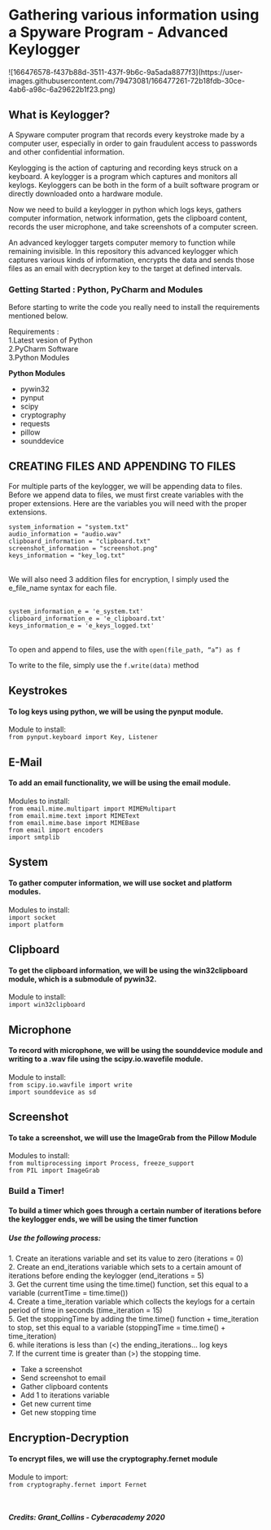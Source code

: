 # Gathering various information using a Spyware Program - Advanced Keylogger
<html>
<body>
   ![166476578-f437b88d-3511-437f-9b6c-9a5ada8877f3](https://user-images.githubusercontent.com/79473081/166477261-72b18fdb-30ce-4ab6-a98c-6a29622b1f23.png)


<h2>What is Keylogger?</h2>
<p>A Spyware computer program that records every keystroke made by a computer user, especially in order to gain fraudulent access to passwords and other confidential information.</p>
<p>Keylogging is the action of capturing and recording keys struck on a keyboard. A keylogger is a program which captures and monitors all keylogs. Keyloggers can be both in the form of a built software program or directly downloaded onto a hardware module.</p>

<p>Now we need to build a keylogger in python which logs keys, gathers computer information, network information, gets the clipboard content, records the user microphone, and take screenshots of a computer screen.</p>
    
<p>An advanced keylogger targets computer memory to function while remaining invisible. In this repository this advanced keylogger which captures various kinds of information, encrypts the data and sends those files as an email with decryption key to the target at defined intervals.</p>

<h3><b>Getting Started : Python, PyCharm and Modules</h3></b> 

<p>Before starting to write the code you really need to install the requirements mentioned below.</p>

Requirements :<br>
     1.Latest vesion of Python<br>
     2.PyCharm Software<br>
     3.Python Modules

  <b>Python Modules</b><br>
    <ul>
        <li>pywin32</li>
        <li>pynput</li>
        <li>scipy</li>
        <li>cryptography</li>
        <li>requests</li>
        <li>pillow</li>
        <li>sounddevice</li>
        
  </ul>
    <h2>CREATING FILES AND APPENDING TO FILES</h2>
<p>For multiple parts of the keylogger, we will be appending data to files. Before we append data to files,
we must first create variables with the proper extensions. Here are the variables you will need with the
    proper extensions.</p>
<code>system_information = "system.txt"</code><br>
<code>audio_information = "audio.wav"</code><br>
<code>clipboard_information = "clipboard.txt"</code><br>
<code>screenshot_information = "screenshot.png"</code><br>
    <code>keys_information = "key_log.txt"</code><br>
<br>
<p>We will also need 3 addition files for encryption, I simply used the e_file_name syntax for each file.</p>
<br>
    <code>system_information_e = 'e_system.txt'</code><br>
    <code>clipboard_information_e = 'e_clipboard.txt'</code><br>
    <code>keys_information_e = 'e_keys_logged.txt'</code><br>
<br>
    <p>To open and append to files, use the with <code>open(file_path, “a”) as f</code></p>
    <p>To write to the file, simply use the <code>f.write(data)</code> method</p>
<h2>Keystrokes</h2>   
<h4>To log keys using python, we will be using the pynput module.</h4>
Module to install:<br>
    <code>from pynput.keyboard import Key, Listener</code><br>
<h2>E-Mail</h2>    
<h4>To add an email functionality, we will be using the email module.</h4>
Modules to install:<br>
    <code>from email.mime.multipart import MIMEMultipart</code><br>
    <code>from email.mime.text import MIMEText</code><br>
<code>from email.mime.base import MIMEBase</code><br>
<code>from email import encoders</code><br>
<code>import smtplib</code><br>

<h2>System</h2>
<h4>To gather computer information, we will use socket and platform modules.</h4>
Modules to install:<br>
<code>import socket</code><br>
<code>import platform</code>

<h2>Clipboard</h2>
<h4>To get the clipboard information, we will be using the win32clipboard module, which is a submodule of
pywin32.</h4>
Module to install:<br>
<code>import win32clipboard</code>

<h2>Microphone</h2>
<h4>To record with microphone, we will be using the sounddevice module and writing to a .wav file using the
scipy.io.wavefile module.</h4>
Module to install:<br>
<code>from scipy.io.wavfile import write</code><br>
<code>import sounddevice as sd</code>

<h2>Screenshot</h2>
<h4>To take a screenshot, we will use the ImageGrab from the Pillow Module</h4>
Modules to install:<br>
<code>from multiprocessing import Process, freeze_support</code><br>
<code>from PIL import ImageGrab</code>

<h3>Build a Timer!</h3>
 <h4>To build a timer which goes through a certain number of iterations before the keylogger ends, we will be using the
     timer function</h4>
<h5>Use the following process:</h5>
1. Create an iterations variable and set its value to zero (iterations = 0)<br>
2. Create an end_iterations variable which sets to a certain amount of iterations before ending the
keylogger (end_iterations = 5)<br>
3. Get the current time using the time.time() function, set this equal to a variable (currentTime =
time.time())<br>
4. Create a time_iteration variable which collects the keylogs for a certain period of time in seconds
(time_iteration = 15)<br>
5. Get the stoppingTime by adding the time.time() function + time_iteration to stop, set this equal to a
variable (stoppingTime = time.time() + time_iteration)<br>
6. while iterations is less than (<) the ending_iterations… log keys<br>
7. If the current time is greater than (>) the stopping time.<br>
<ul>    
    <li>Take a screenshot</li>
    <li>Send screenshot to email</li>
    <li>Gather clipboard contents</li>
    <li>Add 1 to iterations variable</li>
    <li>Get new current time</li>
    <li>Get new stopping time</li>
</ul>

<h2>Encryption-Decryption</h2>
<h4>To encrypt files, we will use the cryptography.fernet module</h4>
Module to import:<br>
    <code>from cryptography.fernet import Fernet</code><br>
<br>
<br>

<b><i>Credits: Grant_Collins - Cyberacademy 2020</i></b>
  </body>
  </html>

